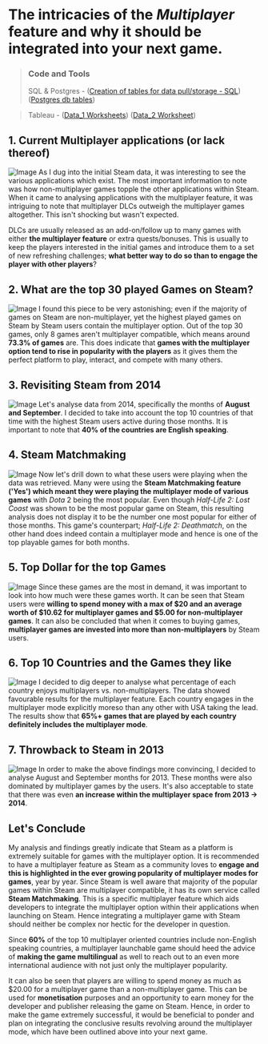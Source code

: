# The intricacies of the _Multiplayer_ feature and why it should be integrated into your next game.

>### Code and Tools
>SQL & Postgres - ([Creation of tables for data pull/storage - SQL](https://github.com/sjbarlas/Steam-Data-Insights/blob/master/Tables_Creation_and_Data_Pull_to_PostgresDB.sql)) ([Postgres db tables](https://github.com/sjbarlas/Steam-Data-Insights/blob/master/Steam_Database_postgres.png))

>Tableau - ([Data_1 Worksheets](https://github.com/sjbarlas/Steam-Data-Insights/tree/master/data_1)) ([Data_2 Worksheet](https://github.com/sjbarlas/Steam-Data-Insights/tree/master/data_2))

## 1. Current Multiplayer applications (or lack thereof)
![Image](https://raw.githubusercontent.com/sjbarlas/Steam-Data-Insights/master/data_1/App%20Multiplayer%20Options.png)
As I dug into the initial Steam data, it was interesting to see the various applications which exist. The most important information to note was how non-multiplayer games topple the other applications within Steam. When it came to analysing applications with the multiplayer feature, it was intriguing to note that multiplayer DLCs outweigh the multiplayer games altogether. This isn't shocking but wasn't expected. 

DLCs are usually released as an add-on/follow up to many games with either **the multiplayer feature** or extra quests/bonuses. This is usually to keep the players interested in the initial games and introduce them to a set of new refreshing challenges; **what better way to do so than to engage the player with other players**?

## 2. What are the top 30 played Games on Steam?
![Image](https://raw.githubusercontent.com/sjbarlas/Steam-Data-Insights/master/data_1/Top%20Multiplayer%20Games.png)
I found this piece to be very astonishing; even if the majority of games on Steam are non-multiplayer, yet the highest played games on Steam by Steam users contain the multiplayer option. Out of the top 30 games, only 8 games aren't multiplayer compatible, which means around **73.3% of games** are. This does indicate that **games with the multiplayer option tend to rise in popularity with the players** as it gives them the perfect platform to play, interact, and compete with many others.

## 3. Revisiting Steam from 2014
![Image](https://raw.githubusercontent.com/sjbarlas/Steam-Data-Insights/master/data_1/2014%20-%20World%20Players.png)
Let's analyse data from 2014, specifically the months of **August and September**. I decided to take into account the top 10 countries of that time with the highest Steam users active during those months. It is important to note that **40% of the countries are English speaking**.

## 4. Steam Matchmaking
![Image](https://raw.githubusercontent.com/sjbarlas/Steam-Data-Insights/master/data_1/2014%20-%20Steam%20Matchmaking.png)
Now let's drill down to what these users were playing when the data was retrieved. Many were using the **Steam Matchmaking feature ('Yes') which meant they were playing the multiplayer mode of various games** with _Dota_ 2 being the most popular. Even though _Half-Life 2: Lost Coast_ was shown to be the most popular game on Steam, this resulting analysis does not display it to be the number one most popular for either of those months. This game's counterpart; _Half-Life 2: Deathmatch_, on the other hand does indeed contain a multiplayer mode and hence is one of the top playable games for both months.

## 5. Top Dollar for the top Games
![Image](https://raw.githubusercontent.com/sjbarlas/Steam-Data-Insights/master/data_1/2014%20-%20Monetisation.png)
Since these games are the most in demand, it was important to look into how much were these games worth. It can be seen that Steam users were **willing to spend money with a max of $20 and an average worth of $10.62 for multiplayer games and $5.00 for non-multiplayer games**. It can also be concluded that when it comes to buying games, **multiplayer games are invested into more than non-multiplayers** by Steam users.

## 6. Top 10 Countries and the Games they like
![Image](https://raw.githubusercontent.com/sjbarlas/Steam-Data-Insights/master/data_1/2014%20-%20Players%20Games%20Data.png)
I decided to dig deeper to analyse what percentage of each country enjoys multiplayers vs. non-multiplayers. The data showed favourable results for the multiplayer feature. Each country engages in the multiplayer mode explicitly moreso than any other with USA taking the lead. The results show that **65%+ games that are played by each country definitely includes the multiplayer mode**.

## 7. Throwback to Steam in 2013
![Image](https://raw.githubusercontent.com/sjbarlas/Steam-Data-Insights/master/data_2/2013%20-%20Player%20Games%20Data.png)
In order to make the above findings more convincing, I decided to analyse August and September months for 2013. These months were also dominated by multiplayer games by the users. It's also acceptable to state that there was even **an increase within the multiplayer space from 2013 -> 2014**.

## Let's Conclude
My analysis and findings greatly indicate that Steam as a platform is extremely suitable for games with the multiplayer option. It is recommended to have a multiplayer feature as Steam as a community loves to **engage and this is highlighted in the ever growing popularity of multiplayer modes for games**, year by year. Since Steam is well aware that majority of the popular games within Steam are multiplayer compatible, it has its own service called **Steam Matchmaking**. This is a specific multiplayer feature which aids developers to integrate the multiplayer option within their applications when launching on Steam. Hence integrating a multiplayer game with Steam should neither be complex nor hectic for the developer in question. 

Since **60%** of the top 10 multiplayer oriented countries include non-English speaking countries, a multiplayer launchable game should heed the advice of **making the game multilingual** as well to reach out to an even more international audience with not just only the multiplayer popularity.

It can also be seen that players are willing to spend money as much as $20.00 for a multiplayer game than a non-multiplayer game. This can be used for **monetisation** purposes and an opportunity to earn money for the developer and publisher releasing the game on Steam. Hence, in order to make the game extremely successful, it would be beneficial to ponder and plan on integrating the conclusive results revolving around the multiplayer mode, which have been outlined above into your next game. 
